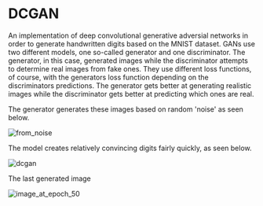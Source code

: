 # DCGAN
An implementation of deep convolutional generative adversial networks in order to generate handwritten digits based on the MNIST dataset.
GANs use two different models, one so-called generator and one discriminator. The generator, in this case, generated images while the discriminator attempts to determine real images from fake ones.
They use different loss functions, of course, with the generators loss function depending on the discriminators predictions.
The generator gets better at generating realistic images while the discriminator gets better at predicting which ones are real.

The generator generates these images based on random 'noise' as seen below.

![from_noise](https://user-images.githubusercontent.com/62298758/192326591-f5a07970-7a4c-49d2-ba0a-b9c465a89c4e.png)

The model creates relatively convincing digits fairly quickly, as seen below.

![dcgan](https://user-images.githubusercontent.com/62298758/192326434-e743a2ac-584d-4ff0-b727-3bd6618cea2b.gif)

The last generated image

![image_at_epoch_50](https://user-images.githubusercontent.com/62298758/192327228-3f57b565-d73d-4d8b-8df5-ccc1951377ad.png)
